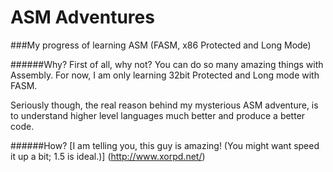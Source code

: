 # ASM Adventures

###My progress of learning ASM (FASM, x86 Protected and Long Mode)

######Why?
First of all, why not? You can do so many amazing things with Assembly. For now, I am only learning 32bit Protected and Long mode with FASM. 

Seriously though, the real reason behind my mysterious ASM adventure, is to understand higher level languages much better and produce a better code.

######How?
[I am telling you, this guy is amazing! (You might want speed it up a bit; 1.5 is ideal.)] (http://www.xorpd.net/)
